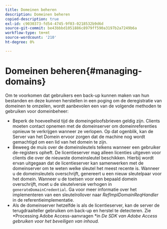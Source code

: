 ```yaml
---
title: Domeinen beheren
description: Domeinen beheren
copied-description: true
exl-id: c9030373-fd54-4745-9f03-0218532b9d6d
source-git-commit: be43bbbd1051886c8979ff590a3197b2a7249b6a
workflow-type: tm+mt
source-wordcount: '210'
ht-degree: 0%

---
```


# Domeinen beheren{#managing-domains}

Om te voorkomen dat gebruikers een back-up kunnen maken van hun bestanden en deze kunnen herstellen in een poging om de deregistratie van domeinen te omzeilen, wordt aanbevolen een van de volgende methoden te gebruiken voor domeinbeheer:

* Beperk de hoeveelheid tijd de domeingeloofsbrieven geldig zijn. Clients moeten contact opnemen met de domeinserver om domeinreferenties opnieuw te verkrijgen wanneer ze verlopen. Op dat ogenblik, kan de Server van het Domein ervoor zorgen dat de machine nog wordt gemachtigd om een lid van het domein te zijn.
* Beweeg de muis over de domeinsleutels telkens wanneer een gebruiker de-registers opheft. De licentieserver mag alleen licenties uitgeven voor clients die over de nieuwste domeinsleutel beschikken. Hierbij wordt ervan uitgegaan dat de licentieserver kan samenwerken met de domeinserver om te weten welke sleutel het meest recente is. Wanneer u de domeinsleutels overschrijft, genereert u een nieuw sleutelpaar voor het domein. Wanneer u de toetsen voor een bepaald domein overschrijft, moet u de sleutelversie verhogen in `generateDomainCredential`. Ga voor meer informatie over het implementeren van een sleutelrollover naar *RefImplDomainReqHandler* in de referentieimplementatie.
* Als de domeinserver hetzelfde is als de licentieserver, kan de server de terugdraaiteller gebruiken om back-up en herstel te detecteren. Zie *Processing Adobe Access-aanvragen *in *De SDK van Adobe Access gebruiken voor het beveiligen van inhoud.*
